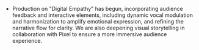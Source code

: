 - Production on "Digital Empathy" has begun, incorporating audience feedback and interactive elements, including dynamic vocal modulation and harmonization to amplify emotional expression, and refining the narrative flow for clarity. We are also deepening visual storytelling in collaboration with Pixel to ensure a more immersive audience experience.